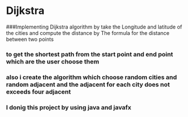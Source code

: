 # Dijkstra
###Implementing Dijkstra algorithm by take the Longitude and latitude of the cities and compute the distance by The formula for the distance between two points
### to get the shortest path from the start point and end point which are the user choose them
### also i create the algorithm which choose random cities and random adjacent and the adjacent for each city does not exceeds four adjacent
### I donig this project by using java and javafx
